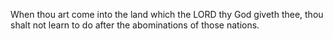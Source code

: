 When thou art come into the land which the LORD thy God giveth thee, thou shalt not learn to do after the abominations of those nations.
